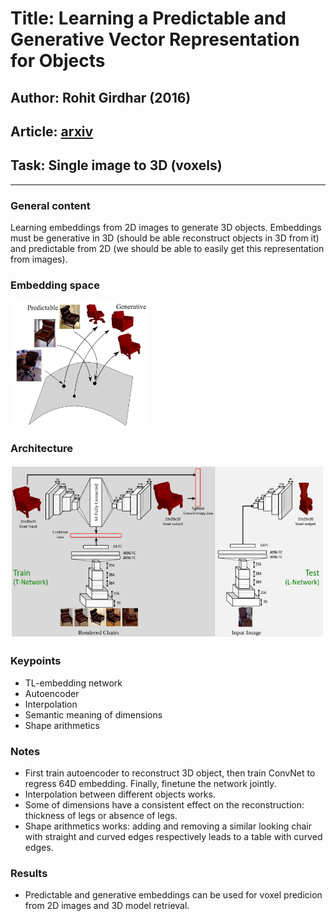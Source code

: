 # Title: Learning a Predictable and Generative Vector Representation for Objects
## Author: Rohit Girdhar (2016)
## Article: [arxiv](https://arxiv.org/pdf/1603.08637.pdf)
## Task: Single image to 3D (voxels)
___

### General content
Learning embeddings from 2D images to generate 3D objects. Embeddings must be generative in 3D (should be able reconstruct objects in 3D from it) and predictable from 2D (we should be able to easily get this representation from images).

### Embedding space
![Embedding space](media/space.png)

### Architecture
![Architecture](media/architecture.png)

### Keypoints
* TL-embedding network
* Autoencoder
* Interpolation
* Semantic meaning of dimensions
* Shape arithmetics

### Notes
* First train autoencoder to reconstruct 3D object, then train ConvNet to regress 64D embedding. Finally, finetune the network jointly.
* Interpolation between different objects works.
* Some of dimensions have a consistent effect on the reconstruction: thickness of legs or absence of legs.
* Shape arithmetics works: adding and removing a similar looking chair with straight
and curved edges respectively leads to a table with curved edges.

### Results
* Predictable and generative embeddings can be used for voxel predicion from 2D images and 3D model retrieval.
